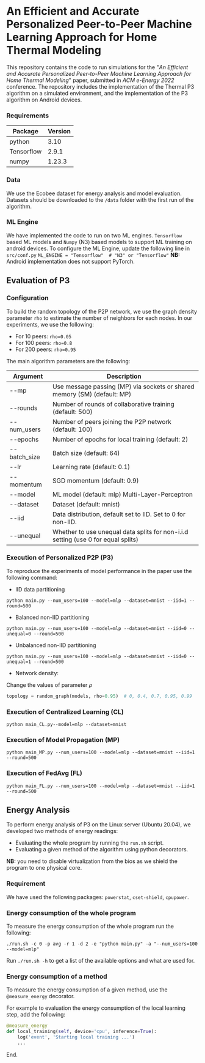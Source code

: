 # An Efficient and Accurate Personalized Peer-to-Peer Machine Learning Approach for Home Thermal Modeling

This repository contains the code to run simulations for the "*An Efficient and Accurate Personalized Peer-to-Peer Machine Learning Approach for Home Thermal Modeling*" paper, submitted in *ACM e-Energy 2022* conference.
The repository includes the implementation of the Thermal P3 algorithm on a simulated environment, and the implementation of the P3 algorithm on Android devices.

### Requirements

| Package     | Version |
|-------------|--------|
| python      | 3.10   |
| Tensorflow  | 2.9.1  |
| numpy       | 1.23.3 |

### Data

We use the Ecobee dataset for energy analysis and model evaluation. Datasets should be downloaded to the `/data` folder with the first run of the algorithm. 

### ML Engine

We have implemented the code to run on two ML engines. `Tensorflow` based ML models and `Numpy` (N3) based models to support ML training on android devices.
To configure the ML Engine, update the following line in `src/conf.py` 
``
ML_ENGINE = "Tensorflow"  # "N3" or "Tensorflow"
``
**NB:** Android implementation does not support PyTorch.

## Evaluation of P3 

### Configuration

To build the random topology of the P2P network, we use the graph density parameter `rho` to estimate the number of neighbors for each nodes. In our experiments, we use the following:

- For 10 peers: `rho=0.05`
- For 100 peers: `rho=0.8`
- For 200 peers: `rho=0.95`

The main algorithm parameters are the following:

| Argument     | Description                                                                       |
|--------------|-----------------------------------------------------------------------------------|
| --mp         | Use message passing (MP) via sockets or shared memory (SM)  (default: MP)         |
| --rounds     | Number of rounds of collaborative training (default: 500)                         |
| --num_users  | Number of peers joining the P2P network (default: 100)                            |
| --epochs     | Number of epochs for local training (default: 2)                                  |
| --batch_size | Batch size (default: 64)                                                          |
| --lr         | Learning rate (default: 0.1)                                                      |
| --momentum   | SGD momentum (default: 0.9)                                                       |
| --model      | ML model (default: mlp) Multi-Layer-Perceptron                                    |
| --dataset    | Dataset (default: mnist)                                                          |
| --iid        | Data distribution, default set to IID. Set to 0 for non-IID.                      |
| --unequal    | Whether to use unequal data splits for non-i.i.d setting (use 0 for equal splits) |

### Execution of Personalized P2P (P3)

To reproduce the experiments of model performance in the paper use the following command:

- IID data partitioning

`python main.py --num_users=100 --model=mlp --dataset=mnist --iid=1 --round=500`

- Balanced non-IID partitioning

`python main.py --num_users=100 --model=mlp --dataset=mnist --iid=0 --unequal=0 --round=500`

- Unbalanced non-IID partitioning

`python main.py --num_users=100 --model=mlp --dataset=mnist --iid=0 --unequal=1 --round=500`

- Network density:

Change the values of parameter $\rho$

```python
topology = random_graph(models, rho=0.95)  # 0, 0.4, 0.7, 0.95, 0.99
```



### Execution of Centralized Learning (CL)

`python main_CL.py--model=mlp --dataset=mnist`

### Execution of Model Propagation (MP)

`python main_MP.py --num_users=100 --model=mlp --dataset=mnist --iid=1 --round=500`

### Execution of FedAvg (FL)

`python main_FL.py --num_users=100 --model=mlp --dataset=mnist --iid=1 --round=500`

## Energy Analysis

To perform energy analysis of P3 on the Linux server (Ubuntu 20.04), we developed two methods of energy readings:

- Evaluating the whole program by running the `run.sh` script.
- Evaluating a given method of the algorithm using python decorators.

**NB:** you need to disable virtualization from the bios as we shield the program to one physical core.

### Requirement

We have used the following packages: `powerstat`, `cset-shield`, `cpupower`.

### Energy consumption of the whole program

To measure the energy consumption of the whole program run the following:

`./run.sh -c 0 -p avg -r 1 -d 2 -e "python main.py" -a "--num_users=100 --model=mlp"`

Run `./run.sh -h` to get a list of the available options and what are used for.

### Energy consumption of a method

To measure the energy consumption of a given method, use the `@measure_energy` decorator.

For example to evaluation the energy consumption of the local learning step, add the following: 

````python
@measure_energy
def local_training(self, device='cpu', inference=True):
	log('event', 'Starting local training ...')
	...
````

End.